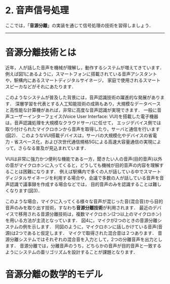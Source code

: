 # 2. 音声信号処理

ここでは，「**音源分離**」の実装を通じて信号処理の技術を習得しましょう．

---
# 音源分離技術とは

近年，人が話した音声を機械が理解し，動作するシステムが増えてきています．
例えば図1にあるように，スマートフォンに搭載されている音声アシスタントや，駅構内にあるスマートディジタルサイネージ，
家庭で使用されるスマートスピーカなどがそれにあたります．

このようなシステムが普及した背景には，音声認識技術の躍進的な発展があります．
深層学習を代表とする人工知能技術の成熟もあり，大規模なデータベースと高性能な計算機があれば，非常に高度な音声認識が実現できます．
一般に音声ユーザーインターフェイス(Voice User Interface: VUI)を搭載した電子機器は，音声認識処理を大規模なクラウドサーバに任せて，
エッジデバイス側では取り付けられたマイクロホンから音声を取得したり，サーバと通信を行います(図2)．
このようなVUI搭載デバイスは，サーバの大規模化やデバイスの省電力・省スペース化，および次世代通信規格5Gによる高速大容量通信の実現によって，さらなる普及が見込まれています．

VUIは非常に強力かつ便利な機能である一方，聞きたい人の音声(目的音声)以外の音がマイクロホンに入ってくると，どうしても機械が目的音声の内容を理解することは困難になります．
例えば駅構内で多くの人が話している中でスマートディジタルサイネージを利用する場合や，会議で多数の人が話している音声を音声認識で議事録を作成する場合などでは，
目的音声のみを認識することは難しくなります(図3)．

このような場合，マイクに入ってくる様々な音声が混じった音(混合音)から目的音声のみを取り出す技術，すなわち**音源分離技術**が利用されます．
最近のデバイスで移用される音源分離技術は，複数マイクロホン(2つ以上のマイクロホン)を用いる方法が主流となっています．
図4に，マイクが2つのときの音源分離システムの例を示します．
同図のように，マイクロホンに話しかけている音声(音源)は2つであると仮定します．
マイクで取得された混合音は２つあります．
音源分離システムではそれぞれの混合音を入力として，2つの分離音声を出力とします．
音源分離では，分離音声のうち，どちらかの音声が目的音声と一致するようにシステムの亜リゴリズムを設計することが課題となります．

# 音源分離の数学的モデル


